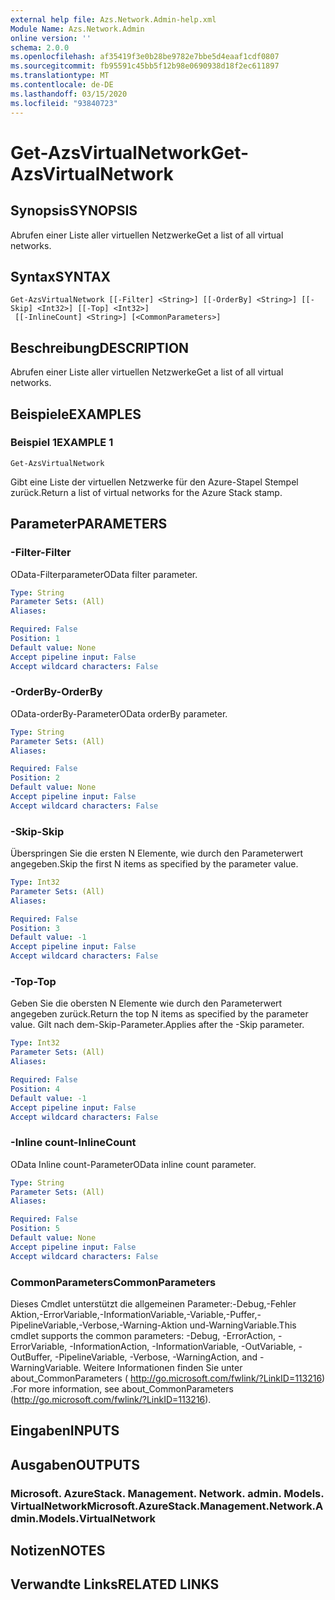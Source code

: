 ```yaml
---
external help file: Azs.Network.Admin-help.xml
Module Name: Azs.Network.Admin
online version: ''
schema: 2.0.0
ms.openlocfilehash: af35419f3e0b28be9782e7bbe5d4eaaf1cdf0807
ms.sourcegitcommit: fb95591c45bb5f12b98e0690938d18f2ec611897
ms.translationtype: MT
ms.contentlocale: de-DE
ms.lasthandoff: 03/15/2020
ms.locfileid: "93840723"
---
```

# <span data-ttu-id="b82d9-101">Get-AzsVirtualNetwork</span><span class="sxs-lookup"><span data-stu-id="b82d9-101">Get-AzsVirtualNetwork</span></span>

## <span data-ttu-id="b82d9-102">Synopsis</span><span class="sxs-lookup"><span data-stu-id="b82d9-102">SYNOPSIS</span></span>
<span data-ttu-id="b82d9-103">Abrufen einer Liste aller virtuellen Netzwerke</span><span class="sxs-lookup"><span data-stu-id="b82d9-103">Get a list of all virtual networks.</span></span>

## <span data-ttu-id="b82d9-104">Syntax</span><span class="sxs-lookup"><span data-stu-id="b82d9-104">SYNTAX</span></span>

```
Get-AzsVirtualNetwork [[-Filter] <String>] [[-OrderBy] <String>] [[-Skip] <Int32>] [[-Top] <Int32>]
 [[-InlineCount] <String>] [<CommonParameters>]
```

## <span data-ttu-id="b82d9-105">Beschreibung</span><span class="sxs-lookup"><span data-stu-id="b82d9-105">DESCRIPTION</span></span>
<span data-ttu-id="b82d9-106">Abrufen einer Liste aller virtuellen Netzwerke</span><span class="sxs-lookup"><span data-stu-id="b82d9-106">Get a list of all virtual networks.</span></span>

## <span data-ttu-id="b82d9-107">Beispiele</span><span class="sxs-lookup"><span data-stu-id="b82d9-107">EXAMPLES</span></span>

### <span data-ttu-id="b82d9-108">Beispiel 1</span><span class="sxs-lookup"><span data-stu-id="b82d9-108">EXAMPLE 1</span></span>
```
Get-AzsVirtualNetwork
```

<span data-ttu-id="b82d9-109">Gibt eine Liste der virtuellen Netzwerke für den Azure-Stapel Stempel zurück.</span><span class="sxs-lookup"><span data-stu-id="b82d9-109">Return a list of virtual networks for the Azure Stack stamp.</span></span>

## <span data-ttu-id="b82d9-110">Parameter</span><span class="sxs-lookup"><span data-stu-id="b82d9-110">PARAMETERS</span></span>

### <span data-ttu-id="b82d9-111">-Filter</span><span class="sxs-lookup"><span data-stu-id="b82d9-111">-Filter</span></span>
<span data-ttu-id="b82d9-112">OData-Filterparameter</span><span class="sxs-lookup"><span data-stu-id="b82d9-112">OData filter parameter.</span></span>

```yaml
Type: String
Parameter Sets: (All)
Aliases:

Required: False
Position: 1
Default value: None
Accept pipeline input: False
Accept wildcard characters: False
```

### <span data-ttu-id="b82d9-113">-OrderBy</span><span class="sxs-lookup"><span data-stu-id="b82d9-113">-OrderBy</span></span>
<span data-ttu-id="b82d9-114">OData-orderBy-Parameter</span><span class="sxs-lookup"><span data-stu-id="b82d9-114">OData orderBy parameter.</span></span>

```yaml
Type: String
Parameter Sets: (All)
Aliases:

Required: False
Position: 2
Default value: None
Accept pipeline input: False
Accept wildcard characters: False
```

### <span data-ttu-id="b82d9-115">-Skip</span><span class="sxs-lookup"><span data-stu-id="b82d9-115">-Skip</span></span>
<span data-ttu-id="b82d9-116">Überspringen Sie die ersten N Elemente, wie durch den Parameterwert angegeben.</span><span class="sxs-lookup"><span data-stu-id="b82d9-116">Skip the first N items as specified by the parameter value.</span></span>

```yaml
Type: Int32
Parameter Sets: (All)
Aliases:

Required: False
Position: 3
Default value: -1
Accept pipeline input: False
Accept wildcard characters: False
```

### <span data-ttu-id="b82d9-117">-Top</span><span class="sxs-lookup"><span data-stu-id="b82d9-117">-Top</span></span>
<span data-ttu-id="b82d9-118">Geben Sie die obersten N Elemente wie durch den Parameterwert angegeben zurück.</span><span class="sxs-lookup"><span data-stu-id="b82d9-118">Return the top N items as specified by the parameter value.</span></span>
<span data-ttu-id="b82d9-119">Gilt nach dem-Skip-Parameter.</span><span class="sxs-lookup"><span data-stu-id="b82d9-119">Applies after the -Skip parameter.</span></span>

```yaml
Type: Int32
Parameter Sets: (All)
Aliases:

Required: False
Position: 4
Default value: -1
Accept pipeline input: False
Accept wildcard characters: False
```

### <span data-ttu-id="b82d9-120">-Inline count</span><span class="sxs-lookup"><span data-stu-id="b82d9-120">-InlineCount</span></span>
<span data-ttu-id="b82d9-121">OData Inline count-Parameter</span><span class="sxs-lookup"><span data-stu-id="b82d9-121">OData inline count parameter.</span></span>

```yaml
Type: String
Parameter Sets: (All)
Aliases:

Required: False
Position: 5
Default value: None
Accept pipeline input: False
Accept wildcard characters: False
```

### <span data-ttu-id="b82d9-122">CommonParameters</span><span class="sxs-lookup"><span data-stu-id="b82d9-122">CommonParameters</span></span>
<span data-ttu-id="b82d9-123">Dieses Cmdlet unterstützt die allgemeinen Parameter:-Debug,-Fehler Aktion,-ErrorVariable,-InformationVariable,-Variable,-Puffer,-PipelineVariable,-Verbose,-Warning-Aktion und-WarningVariable.</span><span class="sxs-lookup"><span data-stu-id="b82d9-123">This cmdlet supports the common parameters: -Debug, -ErrorAction, -ErrorVariable, -InformationAction, -InformationVariable, -OutVariable, -OutBuffer, -PipelineVariable, -Verbose, -WarningAction, and -WarningVariable.</span></span> <span data-ttu-id="b82d9-124">Weitere Informationen finden Sie unter about_CommonParameters ( http://go.microsoft.com/fwlink/?LinkID=113216) .</span><span class="sxs-lookup"><span data-stu-id="b82d9-124">For more information, see about_CommonParameters (http://go.microsoft.com/fwlink/?LinkID=113216).</span></span>

## <span data-ttu-id="b82d9-125">Eingaben</span><span class="sxs-lookup"><span data-stu-id="b82d9-125">INPUTS</span></span>

## <span data-ttu-id="b82d9-126">Ausgaben</span><span class="sxs-lookup"><span data-stu-id="b82d9-126">OUTPUTS</span></span>

### <span data-ttu-id="b82d9-127">Microsoft. AzureStack. Management. Network. admin. Models. VirtualNetwork</span><span class="sxs-lookup"><span data-stu-id="b82d9-127">Microsoft.AzureStack.Management.Network.Admin.Models.VirtualNetwork</span></span>

## <span data-ttu-id="b82d9-128">Notizen</span><span class="sxs-lookup"><span data-stu-id="b82d9-128">NOTES</span></span>

## <span data-ttu-id="b82d9-129">Verwandte Links</span><span class="sxs-lookup"><span data-stu-id="b82d9-129">RELATED LINKS</span></span>
